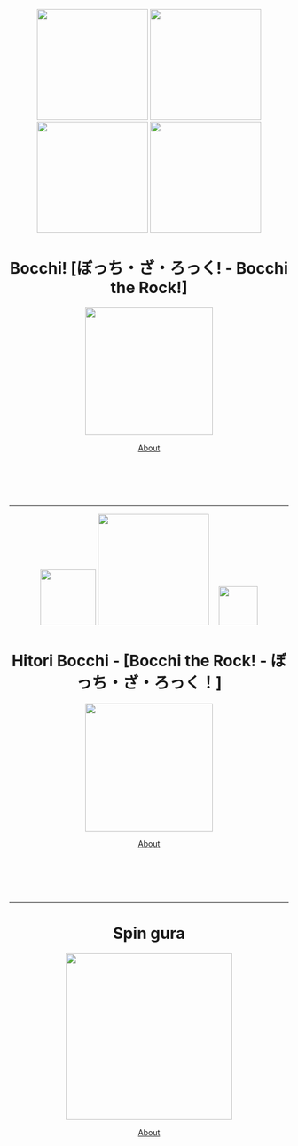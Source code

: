 <div align = "center">


<img src = "https://github.com/Wallpapers-Projects-ABER/bocchi/raw/main/imgs/bocchi.png" width = "200px"> <img src = "https://github.com/Wallpapers-Projects-ABER/bocchi/raw/main/imgs/nijika.png" width = "200px"> <img src = "https://github.com/Wallpapers-Projects-ABER/bocchi/raw/main/imgs/ryo.png" width = "200px"> <img src = "https://github.com/Wallpapers-Projects-ABER/bocchi/raw/main/imgs/kita.png" width = "200px">

<h1> Bocchi! [ぼっち・ざ・ろっく! - Bocchi the Rock!] </h1>
<img src = "https://github.com/Wallpapers-Projects-ABER/bocchi/raw/main/imgs/bocchi!.gif" width = "230px">

<a href = "https://github.com/Wallpapers-Projects-ABER/bocchi"> About <a>


</br></br></br></br>


------------------
<img src = "https://github.com/Wallpapers-Projects-ABER/HitoriBocchi/blob/main/imgs/star1.png?raw=true" width = "100px"> <img src = "https://github.com/Wallpapers-Projects-ABER/HitoriBocchi/blob/main/imgs/0.png?raw=true" width = "200px"> <img src = "https://github.com/Wallpapers-Projects-ABER/HitoriBocchi/blob/main/imgs/star2.png?raw=true" width = "10px"> <img src = "https://github.com/Wallpapers-Projects-ABER/HitoriBocchi/blob/main/imgs/star1.png?raw=true" width = "70px">


<h1> Hitori Bocchi - [Bocchi the Rock! - ぼっち・ざ・ろっく！] </h1>

<img src = "https://github.com/Wallpapers-Projects-ABER/HitoriBocchi/blob/main/Preview_new.gif" width = "230px">

<a href = "https://github.com/Wallpapers-Projects-ABER/HitoriBocchi"> About <a>


</br></br></br></br>


------------------

<h1> Spin gura </h1>

<img src = "https://github.com/Wallpapers-Projects-ABER/Spin_gura/raw/main/source/imgs/gura_none_bg.gif" width = "300px">

<a href = "https://github.com/Wallpapers-Projects-ABER/Spin_gura"> About <a>
